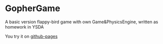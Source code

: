 # GopherGame

A basic version flappy-bird game with own Game&PhysicsEngine, written as homework in YSDA

You try it on [github-pages](https://greatrobocreator.github.io/GopherGame/)
